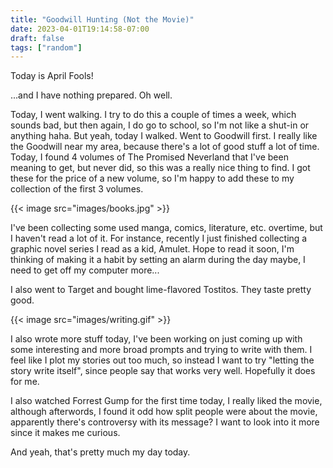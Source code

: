 ```yaml
---
title: "Goodwill Hunting (Not the Movie)"
date: 2023-04-01T19:14:58-07:00
draft: false
tags: ["random"]
---
```


Today is April Fools!       

...and I have nothing prepared. Oh well.        

Today, I went walking. I try to do this a couple of times a week, which sounds bad, but then again, I do go to school, so I'm not like a shut-in or anything haha. But yeah, today I walked. Went to Goodwill first. I really like the Goodwill near my area, because there's a lot of good stuff a lot of time. Today, I found 4 volumes of The Promised Neverland that I've been meaning to get, but never did, so this was a really nice thing to find. I got these for the price of a new volume, so I'm happy to add these to my collection of the first 3 volumes.

{{< image src="images/books.jpg" >}}

I've been collecting some used manga, comics, literature, etc. overtime, but I haven't read a lot of it. For instance, recently I just finished collecting a graphic novel series I read as a kid, Amulet. Hope to read it soon, I'm thinking of making it a habit by setting an alarm during the day maybe, I need to get off my computer more...      

I also went to Target and bought lime-flavored Tostitos. They taste pretty good.        

{{< image src="images/writing.gif" >}}

I also wrote more stuff today, I've been working on just coming up with some interesting and more broad prompts and trying to write with them. I feel like I plot my stories out too much, so instead I want to try "letting the story write itself", since people say that works very well. Hopefully it does for me. 

I also watched Forrest Gump for the first time today, I really liked the movie, although afterwords, I found it odd how split people were about the movie, apparently there's controversy with its message? I want to look into it more since it makes me curious.      

And yeah, that's pretty much my day today.